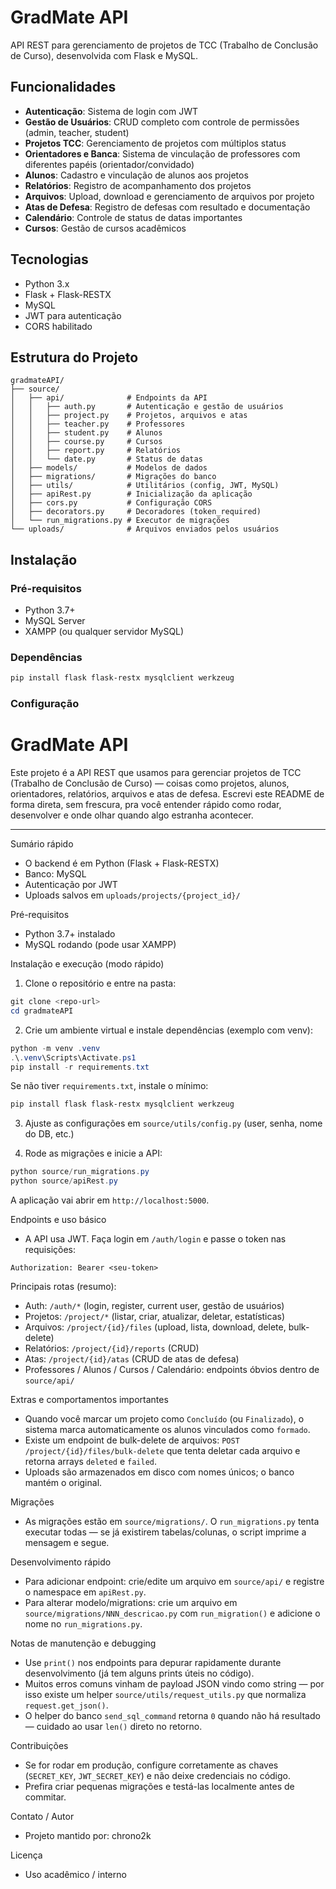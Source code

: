 # GradMate API

API REST para gerenciamento de projetos de TCC (Trabalho de Conclusão de Curso), desenvolvida com Flask e MySQL.

## Funcionalidades

- **Autenticação**: Sistema de login com JWT
- **Gestão de Usuários**: CRUD completo com controle de permissões (admin, teacher, student)
- **Projetos TCC**: Gerenciamento de projetos com múltiplos status
- **Orientadores e Banca**: Sistema de vinculação de professores com diferentes papéis (orientador/convidado)
- **Alunos**: Cadastro e vinculação de alunos aos projetos
- **Relatórios**: Registro de acompanhamento dos projetos
- **Arquivos**: Upload, download e gerenciamento de arquivos por projeto
- **Atas de Defesa**: Registro de defesas com resultado e documentação
- **Calendário**: Controle de status de datas importantes
- **Cursos**: Gestão de cursos acadêmicos

## Tecnologias

- Python 3.x
- Flask + Flask-RESTX
- MySQL
- JWT para autenticação
- CORS habilitado

## Estrutura do Projeto

```
gradmateAPI/
├── source/
│   ├── api/              # Endpoints da API
│   │   ├── auth.py       # Autenticação e gestão de usuários
│   │   ├── project.py    # Projetos, arquivos e atas
│   │   ├── teacher.py    # Professores
│   │   ├── student.py    # Alunos
│   │   ├── course.py     # Cursos
│   │   ├── report.py     # Relatórios
│   │   └── date.py       # Status de datas
│   ├── models/           # Modelos de dados
│   ├── migrations/       # Migrações do banco
│   ├── utils/            # Utilitários (config, JWT, MySQL)
│   ├── apiRest.py        # Inicialização da aplicação
│   ├── cors.py           # Configuração CORS
│   ├── decorators.py     # Decoradores (token_required)
│   └── run_migrations.py # Executor de migrações
└── uploads/              # Arquivos enviados pelos usuários
```

## Instalação

### Pré-requisitos

- Python 3.7+
- MySQL Server
- XAMPP (ou qualquer servidor MySQL)

### Dependências

```bash
pip install flask flask-restx mysqlclient werkzeug
```

### Configuração

# GradMate API

Este projeto é a API REST que usamos para gerenciar projetos de TCC (Trabalho de Conclusão de Curso) — coisas como projetos, alunos, orientadores, relatórios, arquivos e atas de defesa. Escrevi este README de forma direta, sem frescura, pra você entender rápido como rodar, desenvolver e onde olhar quando algo estranha acontecer.

---

Sumário rápido
- O backend é em Python (Flask + Flask-RESTX)
- Banco: MySQL
- Autenticação por JWT
- Uploads salvos em `uploads/projects/{project_id}/`

Pré-requisitos
- Python 3.7+ instalado
- MySQL rodando (pode usar XAMPP)

Instalação e execução (modo rápido)
1) Clone o repositório e entre na pasta:

```powershell
git clone <repo-url>
cd gradmateAPI
```

2) Crie um ambiente virtual e instale dependências (exemplo com venv):

```powershell
python -m venv .venv
.\.venv\Scripts\Activate.ps1
pip install -r requirements.txt
```

Se não tiver `requirements.txt`, instale o mínimo:

```powershell
pip install flask flask-restx mysqlclient werkzeug
```

3) Ajuste as configurações em `source/utils/config.py` (user, senha, nome do DB, etc.)

4) Rode as migrações e inicie a API:

```powershell
python source/run_migrations.py
python source/apiRest.py
```

A aplicação vai abrir em `http://localhost:5000`.

Endpoints e uso básico
- A API usa JWT. Faça login em `/auth/login` e passe o token nas requisições:

```
Authorization: Bearer <seu-token>
```

Principais rotas (resumo):
- Auth: `/auth/*` (login, register, current user, gestão de usuários)
- Projetos: `/project/*` (listar, criar, atualizar, deletar, estatísticas)
- Arquivos: `/project/{id}/files` (upload, lista, download, delete, bulk-delete)
- Relatórios: `/project/{id}/reports` (CRUD)
- Atas: `/project/{id}/atas` (CRUD de atas de defesa)
- Professores / Alunos / Cursos / Calendário: endpoints óbvios dentro de `source/api/`

Extras e comportamentos importantes
- Quando você marcar um projeto como `Concluído` (ou `Finalizado`), o sistema marca automaticamente os alunos vinculados como `formado`.
- Existe um endpoint de bulk-delete de arquivos: `POST /project/{id}/files/bulk-delete` que tenta deletar cada arquivo e retorna arrays `deleted` e `failed`.
- Uploads são armazenados em disco com nomes únicos; o banco mantém o original.

Migrações
- As migrações estão em `source/migrations/`. O `run_migrations.py` tenta executar todas — se já existirem tabelas/colunas, o script imprime a mensagem e segue.

Desenvolvimento rápido
- Para adicionar endpoint: crie/edite um arquivo em `source/api/` e registre o namespace em `apiRest.py`.
- Para alterar modelo/migrations: crie um arquivo em `source/migrations/NNN_descricao.py` com `run_migration()` e adicione o nome no `run_migrations.py`.

Notas de manutenção e debugging
- Use `print()` nos endpoints para depurar rapidamente durante desenvolvimento (já tem alguns prints úteis no código).
- Muitos erros comuns vinham de payload JSON vindo como string — por isso existe um helper `source/utils/request_utils.py` que normaliza `request.get_json()`.
- O helper do banco `send_sql_command` retorna `0` quando não há resultado — cuidado ao usar `len()` direto no retorno.

Contribuições
- Se for rodar em produção, configure corretamente as chaves (`SECRET_KEY`, `JWT_SECRET_KEY`) e não deixe credenciais no código.
- Prefira criar pequenas migrações e testá-las localmente antes de commitar.

Contato / Autor
- Projeto mantido por: chrono2k

Licença
- Uso acadêmico / interno